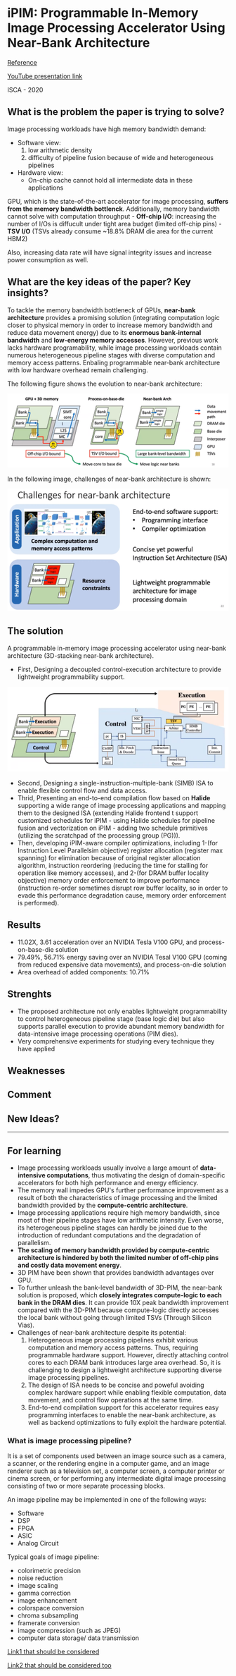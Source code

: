 # iPIM: Programmable In-Memory Image Processing Accelerator Using Near-Bank Architecture
[Reference](https://ieeexplore.ieee.org/document/9138985)

[YouTube presentation link](https://www.youtube.com/watch?v=8YPCU3FHmOs)

ISCA - 2020

## What is the problem the paper is trying to solve?
Image processing workloads have high memory bandwidth demand:
- Software view:
  1. low arithmetic density
  2. difficulty of pipeline fusion because of wide and heterogeneous pipelines
- Hardware view:
  - On-chip cache cannot hold all intermediate data in these applications

GPU, which is the state-of-the-art accelerator for image processing, **suffers from the memory bandwidth bottlenck**. Additionally, memory bandwidth cannot solve with computation throughput
    - **Off-chip I/O**: increasing the number of I/Os is diffucult under tight area budget (limited off-chip pins)
    - **TSV I/O** (TSVs already consume ~18.8% DRAM die area for the current HBM2)

Also, increasing data rate will have signal integrity issues and increase power consumption as well.

## What are the key ideas of the paper? Key insights?
To tackle the memory bandwidth bottleneck of GPUs, **near-bank architecture** provides a promising solution (integrating computation logic closer to physical memory in order to increase memory bandwidth and reduce data movement energy) due to its **enormous bank-internal bandwidth** and **low-energy memory accesses**. However, previous work lacks hardware programability, while image processing workloads contain numerous heterogeneous pipeline stages with diverse computation and memory access patterns. Enbaling programmable near-bank architecture with low hardware overhead remain challenging.

The following figure shows the evolution to near-bank architecture:

![evolution to near-bank architectures](../img/iPIM.png)

In the following image, challenges of near-bank architecture is shown:

![Near-bank architecture challenges](../img/near-bank-challenges.png)

## The solution
A programmable in-memory image processing accelerator using near-bank architecture (3D-stacking near-bank architecture).
- First, Designing a decoupled control-execution architecture to provide lightweight programmability support.

![decoupled control execution architecture](../img/iPIM_overall_architecture.png)

- Second, Designing a single-instruction-multiple-bank (SIMB) ISA to enable flexible control flow and data access.
- Thrid, Presenting an end-to-end compilation flow based on **Halide** supporting a wide range of image processing applications and mapping them to the designed ISA (extending Halide frontend t support customized schedules for iPIM - using Halide schedules for pipeline fusion and vectorization on iPIM - adding two schedule primitives (utilizing the scratchpad of the processing group (PG))).
- Then, developing iPIM-aware compiler optimizations, including 1-(for Instruction Level Parallelsim objective) register allocation (register max spanning) for elimination because of original register allocation algorithm, instruction reordering (reducing the time for stalling for operation like memory accesses), and 2-(for DRAM buffer locality objective) memory order enforcement to improve performance (instruction re-order sometimes disrupt row buffer locality, so in order to evade this performance degradation cause, memory order enforcement is performed).

## Results
- 11.02X, 3.61 acceleration over an NVIDIA Tesla V100 GPU, and process-on-base-die solution
- 79.49%, 56.71% energy saving over an NVIDIA Tesal V100 GPU (coming from reduced expensive data movements), and process-on-die solution
- Area overhead of added components: 10.71%

## Strenghts
- The proposed architecture not only enables lightweight programmability to control heterogeneous pipeline stage (base logic die) but also supports parallel execution to provide abundant memory bandwidth for data-intensive image processing operations (PIM dies).
- Very comprehensive experiments for studying every technique they have applied

## Weaknesses

## Comment

## New Ideas?

---
## For learning
- Image processing workloads usually involve a large amount of **data-intensive computations**, thus motivating the design of domain-specific accelerators for both high performance and energy efficiency.
- The memory wall impedes GPU's further performance improvement as a result of both the characteristics of image processing and the limited bandwidth provided by the **compute-centric architecture**.
- Image processing applications require high memory bandwidth, since most of their pipeline stages have low arithmetic intensity. Even worse, its heterogeneous pipeline stages can hardly be joined due to the introduction of redundant computations and the degradation of parallelism.
- **The scaling of memory bandwidth provided by compute-centric architecture is hindered by both the limited number of off-chip pins and costly data movement energy**.
- 3D PIM have been shown that provides bandwidth advantages over GPU.
- To further unleash the bank-level bandwidth of 3D-PIM, the near-bank solution is proposed, which **closely integrates compute-logic to each bank in the DRAM dies**. It can provide 10X peak bandwidth improvement compared with the 3D-PIM because compute-logic directly accesses the local bank without going through limited TSVs (Through Silicon Vias).
- Challenges of near-bank architecture despite its potential:
    1. Heterogeneous image processing pipelines exhibit various computation and memory access patterns. Thus, requiring programmable hardware support. However, directly attaching control cores to each DRAM bank introduces large area overhead. So, it is challenging to design a lightweight architecture supporting diverse image processing pipelines.
    2. The design of ISA needs to be concise and poweful avoiding complex hardware support while enabling flexible computation, data movement, and control flow operations at the same time.
    3. End-to-end compilation support for this accelerator requires easy programming interfaces to enable the near-bank architecture, as well as backend optimizations to fully exploit the hardware potential.

### What is image processing pipeline?
It is a set of components used between an image source such as a camera, a scanner, or the rendering engine in a computer game, and an image renderer such as a television set, a computer screen, a computer printer or cinema screen, or for performing any intermediate digital image processing consisting of two or more separate processing blocks.

An image pipeline may be implemented in one of the following ways:
- Software
- DSP
- FPGA
- ASIC
- Analog Circuit

Typical goals of image pipeline:
- colorimetric precision
- noise reduction
- image scaling
- gamma correction
- image enhancement
- colorspace conversion
- chroma subsampling
- framerate conversion
- image compression (such as JPEG)
- computer data storage/ data transmission

[Link1 that should be considered](https://www.youtube.com/watch?v=mANUEfTyH3g&list=PLZ9qNFMHZ-A79y1StvUUqgyL-O0fZh2rs&index=2)

[Link2 that should be considered too](https://www.youtube.com/watch?v=PPLop4L2eGk&list=PLLssT5z_DsK-h9vYZkQkYNWcItqhlRJLN)